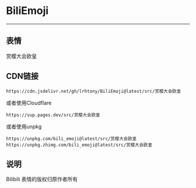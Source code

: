 # BiliEmoji
---
## 表情
赏樱大会欧皇
## CDN链接
```
https://cdn.jsdelivr.net/gh/lrhtony/BiliEmoji@latest/src/赏樱大会欧皇
```
或者使用Cloudflare
```
https://vup.pages.dev/src/赏樱大会欧皇
```
或者使用unpkg
```
https://unpkg.com/bili_emoji@latest/src/赏樱大会欧皇
https://unpkg.zhimg.com/bili_emoji@latest/src/赏樱大会欧皇
```
## 说明
Bilibili 表情的版权归原作者所有
